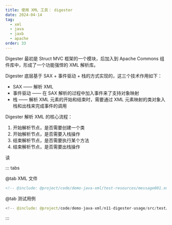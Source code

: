 ```yaml
---
title: 使用 XML 工具： digester
date: 2024-04-14
tag:
  - xml
  - java
  - jaxb
  - apache
order: 33
---
```


Digester 最初是 Struct MVC 框架的一个模块，后加入到 Apache Commons 组件库中，形成了一个功能强悍的 XML 解析库。

<!-- more -->

Digester 底层基于 SAX + 事件驱动 + 栈的方式实现的，这三个技术作用如下：

- SAX —— 解析 XML
- 事件驱动 —— 在 SAX 解析的过程中加入事件来了支持对象映射
- 栈 —— 解析 XML 元素的开始和结束时，需要通过 XML 元素映射的类对象入栈和出栈来完成事件的调用

Digester 解析 XML 的核心流程：

1. 开始解析节点，是否需要创建一个类
1. 开始解析节点，是否需要入栈操作
1. 结束解析节点，是否需要执行某个方法
1. 结束解析节点，是否需要出栈操作

<RepoLink path="/code/demo-java-xml/n11-digester-usage/test/java/org/example/" />

读

::: tabs

@tab XML 文件

```xml
<!-- @include: @project/code/demo-java-xml/test-resources/message001.xml -->
```

@tab 测试用例

```java
<!-- @include: @project/code/demo-java-xml/n11-digester-usage/src/test/java/org/example/XmlDigesterReadTest.java -->
```

:::

